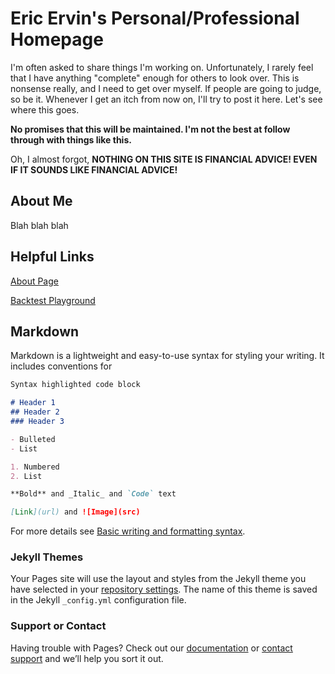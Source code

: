 # Eric Ervin's Personal/Professional Homepage

I'm often asked to share things I'm working on. Unfortunately, I rarely feel that I have anything "complete" enough for others to look over. This is nonsense really, and I need to get over myself. If people are going to judge, so be it. Whenever I get an itch from now on, I'll try to post it here. Let's see where this goes.

**No promises that this will be maintained. I'm not the best at follow through with things like this.**

Oh, I almost forgot, **NOTHING ON THIS SITE IS FINANCIAL ADVICE! EVEN IF IT SOUNDS LIKE FINANCIAL ADVICE!**

## About Me
Blah blah blah

## Helpful Links
[About Page](/About.md)

[Backtest Playground](./backtests/)
## Markdown

Markdown is a lightweight and easy-to-use syntax for styling your writing. It includes conventions for

```markdown
Syntax highlighted code block

# Header 1
## Header 2
### Header 3

- Bulleted
- List

1. Numbered
2. List

**Bold** and _Italic_ and `Code` text

[Link](url) and ![Image](src)
```

For more details see [Basic writing and formatting syntax](https://docs.github.com/en/github/writing-on-github/getting-started-with-writing-and-formatting-on-github/basic-writing-and-formatting-syntax).

### Jekyll Themes

Your Pages site will use the layout and styles from the Jekyll theme you have selected in your [repository settings](https://github.com/eervin123/eervin123.github.io/settings/pages). The name of this theme is saved in the Jekyll `_config.yml` configuration file.

### Support or Contact

Having trouble with Pages? Check out our [documentation](https://docs.github.com/categories/github-pages-basics/) or [contact support](https://support.github.com/contact) and we’ll help you sort it out.
